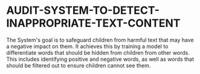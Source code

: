 # AUDIT-SYSTEM-TO-DETECT-INAPPROPRIATE-TEXT-CONTENT

The System's goal is to safeguard children from harmful text that may have a negative impact on them. It achieves this by training a model to differentiate words that should be hidden from children from other words. This includes identifying positive and negative words, as well as words that should be filtered out to ensure children cannot see them.
